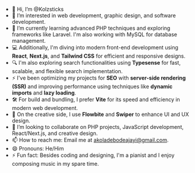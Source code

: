 - 👋 Hi, I’m @Kolzsticks
- 👀 I’m interested in web development, graphic design, and software development.
- 🌱 I’m currently learning advanced PHP techniques and exploring frameworks like Laravel. I'm also working with MySQL for database management.
- 💻 Additionally, I'm diving into modern front-end development using **React**, **Next.js**, and **Tailwind CSS** for efficient and responsive designs.
- 🔍 I'm also exploring search functionalities using **Typesense** for fast, scalable, and flexible search implementation.
- ⚡ I've been optimizing my projects for **SEO** with **server-side rendering (SSR)** and improving performance using techniques like **dynamic imports** and **lazy loading**.
- 🛠 For build and bundling, I prefer **Vite** for its speed and efficiency in modern web development.
- 🎨 On the creative side, I use **Flowbite** and **Swiper** to enhance UI and UX design.
- 💞️ I’m looking to collaborate on PHP projects, JavaScript development, React/Next.js, and creative design.
- 📫 How to reach me: Email me at akoladebodeajayi@gmail.com.
- 😄 Pronouns: He/Him
- ⚡ Fun fact: Besides coding and designing, I'm a pianist and I enjoy composing music in my spare time.

<!---
Kolzsticks/Kolzsticks is a ✨ special ✨ repository because its `README.md` (this file) appears on your GitHub profile.
You can click the Preview link to take a look at your changes.
--->
